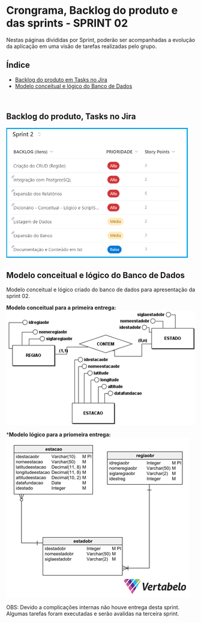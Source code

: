 # Crongrama, Backlog do produto e das sprints - SPRINT 02
Nestas páginas divididas por Sprint, poderão ser acompanhadas a evolução da aplicação em uma visão de tarefas realizadas pelo grupo.
<br />


<h2>Índice</h2>

- [Backlog do produto em Tasks no Jira](#backlog-do-produto-tasks-no-jira)
- [Modelo conceitual e lógico do Banco de Dados](#modelo-conceitual-logico-do-banco-de-dados)
<br />


<h2>Backlog do produto, Tasks no Jira</h2>

![taskssprint01](../readme_docs/tasks_sprint02.png)
<br />


<h2>Modelo conceitual e lógico do Banco de Dados</h2>

Modelo conceitual e lógico criado do banco de dados para apresentação da sprint 02.

**Modelo conceitual para a primeira entrega:**
![ModeloconceitualBDSP1](../documents/BRModel_ConceitualIACITI_SP01.png "Modelo conceitual BD Sprint 1")

***Modelo lógico para a priomeira entrega:**
![ModeloLogicoBDSP1](../readme_docs/bdsprint1.png "Modelo lógico BD Sprint 1")
<br />

OBS: Devido a complicações internas não houve entrega desta sprint.
Algumas tarefas foram executadas e serão avalidas na terceira sprint.
